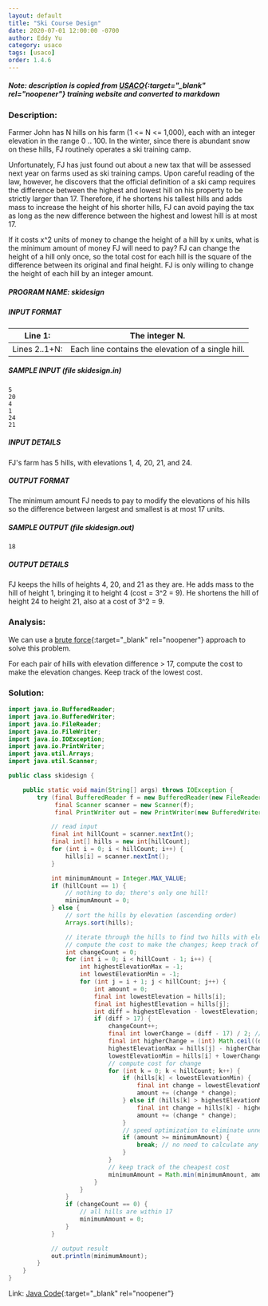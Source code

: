 ```yaml
---
layout: default
title: "Ski Course Design"
date: 2020-07-01 12:00:00 -0700
author: Eddy Yu
category: usaco
tags: [usaco]
order: 1.4.6
---
```


##### Note: description is copied from [USACO](http://www.usaco.org/){:target="_blank" rel="noopener"} training website and converted to markdown

### Description:
Farmer John has N hills on his farm (1 <= N <= 1,000), each with an integer 
elevation in the range 0 .. 100. In the winter, since there is abundant 
snow on these hills, FJ routinely operates a ski training camp.

Unfortunately, FJ has just found out about a new tax that will be assessed 
next year on farms used as ski training camps. Upon careful reading of the 
law, however, he discovers that the official definition of a ski camp 
requires the difference between the highest and lowest hill on his property 
to be strictly larger than 17. Therefore, if he shortens his tallest hills 
and adds mass to increase the height of his shorter hills, FJ can avoid 
paying the tax as long as the new difference between the highest and lowest 
hill is at most 17.

If it costs x^2 units of money to change the height of a hill by x units, 
what is the minimum amount of money FJ will need to pay? FJ can change the 
height of a hill only once, so the total cost for each hill is the square 
of the difference between its original and final height. FJ is only willing 
to change the height of each hill by an integer amount.

##### PROGRAM NAME: skidesign

##### INPUT FORMAT

Line 1:       | The integer N.
--------------|---------------------
Lines 2..1+N: | Each line contains the elevation of a single hill.

##### SAMPLE INPUT (file skidesign.in)
```
5
20
4
1
24
21
```

##### INPUT DETAILS
FJ's farm has 5 hills, with elevations 1, 4, 20, 21, and 24.

##### OUTPUT FORMAT
The minimum amount FJ needs to pay to modify the elevations of his hills so the 
difference between largest and smallest is at most 17 units.

##### SAMPLE OUTPUT (file skidesign.out)
```
18
```

##### OUTPUT DETAILS
FJ keeps the hills of heights 4, 20, and 21 as they are. He adds mass to the 
hill of height 1, bringing it to height 4 (cost = 3^2 = 9). He shortens the 
hill of height 24 to height 21, also at a cost of 3^2 = 9.

### Analysis:
We can use a [brute force](https://en.wikipedia.org/wiki/Brute-force_search){:target="_blank" rel="noopener"} 
approach to solve this problem.

For each pair of hills with elevation difference > 17, compute the cost to make the elevation
changes. Keep track of the lowest cost.
    
### Solution:
```java
import java.io.BufferedReader;
import java.io.BufferedWriter;
import java.io.FileReader;
import java.io.FileWriter;
import java.io.IOException;
import java.io.PrintWriter;
import java.util.Arrays;
import java.util.Scanner;

public class skidesign {

    public static void main(String[] args) throws IOException {
        try (final BufferedReader f = new BufferedReader(new FileReader("skidesign.in"));
             final Scanner scanner = new Scanner(f);
             final PrintWriter out = new PrintWriter(new BufferedWriter(new FileWriter("skidesign.out")))) {

            // read input
            final int hillCount = scanner.nextInt();
            final int[] hills = new int[hillCount];
            for (int i = 0; i < hillCount; i++) {
                hills[i] = scanner.nextInt();
            }

            int minimumAmount = Integer.MAX_VALUE;
            if (hillCount == 1) {
                // nothing to do; there's only one hill!
                minimumAmount = 0;
            } else {
                // sort the hills by elevation (ascending order)
                Arrays.sort(hills);

                // iterate through the hills to find two hills with elevation difference > 17;
                // compute the cost to make the changes; keep track of the cheapest cost
                int changeCount = 0;
                for (int i = 0; i < hillCount - 1; i++) {
                    int highestElevationMax = -1;
                    int lowestElevationMin = -1;
                    for (int j = i + 1; j < hillCount; j++) {
                        int amount = 0;
                        final int lowestElevation = hills[i];
                        final int highestElevation = hills[j];
                        int diff = highestElevation - lowestElevation;
                        if (diff > 17) {
                            changeCount++;
                            final int lowerChange = (diff - 17) / 2; // round down
                            final int higherChange = (int) Math.ceil((diff - 17.0) / 2.0); // round up
                            highestElevationMax = hills[j] - higherChange;
                            lowestElevationMin = hills[i] + lowerChange;
                            // compute cost for change
                            for (int k = 0; k < hillCount; k++) {
                                if (hills[k] < lowestElevationMin) {
                                    final int change = lowestElevationMin - hills[k];
                                    amount += (change * change);
                                } else if (hills[k] > highestElevationMax) {
                                    final int change = hills[k] - highestElevationMax;
                                    amount += (change * change);
                                }
                                // speed optimization to eliminate unnecessary work
                                if (amount >= minimumAmount) {
                                    break; // no need to calculate any further for this loop
                                }
                            }
                            // keep track of the cheapest cost
                            minimumAmount = Math.min(minimumAmount, amount);
                        }
                    }
                }
                if (changeCount == 0) {
                    // all hills are within 17
                    minimumAmount = 0;
                }
            }

            // output result
            out.println(minimumAmount);
        }
    }
}
``` 
Link: [Java Code](https://github.com/eddycyu/usaco/blob/master/src/skidesign.java){:target="_blank" rel="noopener"}
